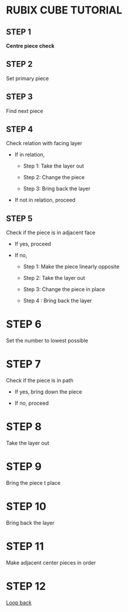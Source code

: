 # RUBIX CUBE TUTORIAL

## STEP 1 

  **Centre piece check**
  
## STEP 2

  Set primary piece
  
## STEP 3

  Find next piece
  
## STEP 4

  Check relation with facing layer
  
  - If in relation, 
  
    - Step 1: Take the layer out
    
    - Step 2: Change the piece
    
    - Step 3: Bring back the layer
    
  - If not in relation, proceed
  
## STEP 5

  Check if the piece is in adjacent face
  
  - If yes, proceed
  
  - If no,
  
    - Step 1: Make the piece linearly opposite
    
    - Step 2: Take the layer out
    
    - Step 3: Change the piece in place
    
    - Step 4 : Bring back the layer
    
# STEP 6

  Set the number to lowest possible
  
# STEP 7

  Check if the piece is in path
  
  - If yes, bring down the piece
  
  - If no, proceed
  
# STEP 8

  Take the layer out
  
# STEP 9

  Bring the piece t place
  
# STEP 10

  Bring back the layer
  
# STEP 11

  Make adjacent center pieces in order
  
# STEP 12

  [Loop back](https://github.com/ameenkb/rubix/#step-3)
  
  
  
  
  
